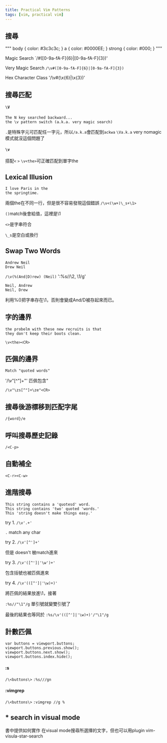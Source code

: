 ```yaml
---
title: Practical Vim Patterns
tags: [vim, practical vim]
---
```


## 搜尋

"""
body   { color: #3c3c3c; }
a      { color: #0000EE; }
strong { color: #000; }
"""

Magic Search
`/#\([0-9a-fA-F]\{6}\|[0-9a-fA-F]\{3}\)'

Very Magic Search
`/\v#([0-9a-fA-F]{6}|[0-9a-fA-F]{3})`

Hex Character Class
'/\v#(\x{6}|\x{3})'

## 搜尋匹配

#### `\V`
```
The N key searched backward...
the \v pattern switch (a.k.a. very magic search)
```

`.`是特殊字元可匹配任一字元，所以`/a.k.a`會匹配到`ackwa`
`\Va.k.a` very nomagic模式就沒這個問題了

#### `\v`

搭配`<` `>`
`\v<the>`可正確匹配到單字the

## Lexical Illusion

```
I love Paris in the
the springtime.
```

兩個the在不同一行，但是很不容易發現這個錯誤
`/\v<(\w+)\_s+\1>`

`()`match後會給值，這裡是\1

`<>`是字串符合

`\_s`是空白或換行

## Swap Two Words

```
Andrew Neil
Drew Neil
```

`/\v(%(And|D)rew) (Neil)`
':%s//\2, \1/g'

```
Neil, Andrew
Neil, Drew
```

利用%()把字串存在\1，否則會變成And/D被存起來而已。

## 字的邊界

```
the probelm with these new recruits is that
they don't keep their boots clean.
```

`\v<the><CR>`

## 匹佩的邊界

```
Match "quoted words"
```

'/\v"[^"]+"<CR>' 匹佩包含"

`/\v"\zs[^"]+\ze"<CR>`

## 搜尋後游標移到匹配字尾

`/{word}/e`

## 呼叫搜尋歷史記錄

`/<C-p>`

## 自動補全

`<C-r><C-w>`

## 進階搜尋

```
This string contains a 'quotesd' word.
This string contains 'two' quoted 'words.'
This 'string doesn't make things easy.'
```

try 1. `/\v'.+'`

`.` match any char

try 2. `/\v'[^']+'`

但是 doesn't 柀match進來

try 3. `/\v'([^']|'\w')+'`

包含括號也被匹佩進來

try 4. `/\v'(([^']|'\w)+)'`

將匹佩的結果放進\1，接著

`:%s//"\1"/g`
單引號就變雙引號了

最後的結果也等同於
`:%s/\v'(([^']|'\w)+)'/"\1"/g`

## 計數匹佩

```
var buttons = viewport.buttons;
viewport.buttons.previous.show();
viewport.buttons.next.show();
viewport.buttons.index.hide();
```

#### :s

`/\<buttons\>`
`:%s///gn`

#### :vimgrep

`/\<buttons\>`
`:vimgrep //g %`

## * search in visual mode

書中提供如何實作 在visual mode搜尋所選擇的文字，但也可以用plugin
vim-visula-star-search
